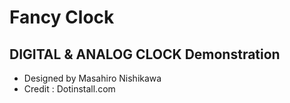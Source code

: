 # Fancy Clock
## DIGITAL & ANALOG CLOCK Demonstration
- Designed by Masahiro Nishikawa
- Credit : Dotinstall.com
